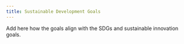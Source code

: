 ```yaml
---
title: Sustainable Development Goals
---
```



Add here how the goals align with the SDGs and sustainable innovation goals.

